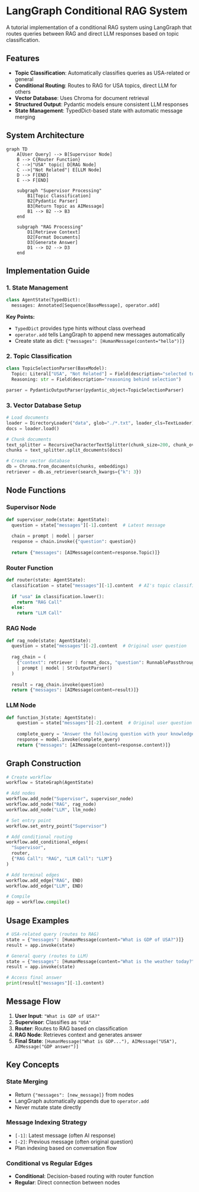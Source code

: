# LangGraph Conditional RAG System

A tutorial implementation of a conditional RAG system using LangGraph that routes queries between RAG and direct LLM responses based on topic classification.

## Features

- **Topic Classification**: Automatically classifies queries as USA-related or general
- **Conditional Routing**: Routes to RAG for USA topics, direct LLM for others  
- **Vector Database**: Uses Chroma for document retrieval
- **Structured Output**: Pydantic models ensure consistent LLM responses
- **State Management**: TypedDict-based state with automatic message merging

## System Architecture

```mermaid
graph TD
    A[User Query] --> B[Supervisor Node]
    B --> C{Router Function}
    C -->|"USA" topic| D[RAG Node]
    C -->|"Not Related"| E[LLM Node]
    D --> F[END]
    E --> F[END]
    
    subgraph "Supervisor Processing"
        B1[Topic Classification]
        B2[Pydantic Parser]
        B3[Return Topic as AIMessage]
        B1 --> B2 --> B3
    end
    
    subgraph "RAG Processing"
        D1[Retrieve Context]
        D2[Format Documents]
        D3[Generate Answer]
        D1 --> D2 --> D3
    end
```

## Implementation Guide

### 1. State Management

```python
class AgentState(TypedDict):
  messages: Annotated[Sequence[BaseMessage], operator.add]
```

**Key Points:**
- `TypedDict` provides type hints without class overhead
- `operator.add` tells LangGraph to append new messages automatically
- Create state as dict: `{"messages": [HumanMessage(content="hello")]}`

### 2. Topic Classification

```python
class TopicSelectionParser(BaseModel):
  Topic: Literal["USA", "Not Related"] = Field(description="selected topic")
  Reasoning: str = Field(description="reasoning behind selection")

parser = PydanticOutputParser(pydantic_object=TopicSelectionParser)
```

### 3. Vector Database Setup

```python
# Load documents
loader = DirectoryLoader("data", glob="./*.txt", loader_cls=TextLoader)
docs = loader.load()

# Chunk documents  
text_splitter = RecursiveCharacterTextSplitter(chunk_size=200, chunk_overlap=50)
chunks = text_splitter.split_documents(docs)

# Create vector database
db = Chroma.from_documents(chunks, embeddings)
retriever = db.as_retriever(search_kwargs={"k": 3})
```

## Node Functions

### Supervisor Node

```python
def supervisor_node(state: AgentState):
  question = state["messages"][-1].content  # Latest message
  
  chain = prompt | model | parser
  response = chain.invoke({"question": question})
  
  return {"messages": [AIMessage(content=response.Topic)]}
```

### Router Function

```python
def router(state: AgentState):
  classification = state["messages"][-1].content  # AI's topic classification
  
  if "usa" in classification.lower():
    return "RAG Call"
  else:
    return "LLM Call"
```

### RAG Node

```python
def rag_node(state: AgentState):
  question = state["messages"][-2].content  # Original user question
  
  rag_chain = (
    {"context": retriever | format_docs, "question": RunnablePassthrough()}
    | prompt | model | StrOutputParser()
  )
  
  result = rag_chain.invoke(question)
  return {"messages": [AIMessage(content=result)]}
```

### LLM Node

```python
def function_3(state: AgentState):
    question = state["messages"][-2].content  # Original user question
    
    complete_query = "Answer the following question with your knowledge: " + question
    response = model.invoke(complete_query)
    return {"messages": [AIMessage(content=response.content)]}
```

## Graph Construction

```python
# Create workflow
workflow = StateGraph(AgentState)

# Add nodes
workflow.add_node("Supervisor", supervisor_node)
workflow.add_node("RAG", rag_node) 
workflow.add_node("LLM", llm_node)

# Set entry point
workflow.set_entry_point("Supervisor")

# Add conditional routing
workflow.add_conditional_edges(
  "Supervisor",
  router,
  {"RAG Call": "RAG", "LLM Call": "LLM"}
)

# Add terminal edges
workflow.add_edge("RAG", END)
workflow.add_edge("LLM", END)

# Compile
app = workflow.compile()
```

## Usage Examples

```python
# USA-related query (routes to RAG)
state = {"messages": [HumanMessage(content="What is GDP of USA?")]}
result = app.invoke(state)

# General query (routes to LLM)  
state = {"messages": [HumanMessage(content="What is the weather today?")]}
result = app.invoke(state)

# Access final answer
print(result["messages"][-1].content)
```

## Message Flow

1. **User Input**: `"What is GDP of USA?"`
2. **Supervisor**: Classifies as `"USA"` 
3. **Router**: Routes to RAG based on classification
4. **RAG Node**: Retrieves context and generates answer
5. **Final State**: `[HumanMessage("What is GDP..."), AIMessage("USA"), AIMessage("GDP answer")]`

## Key Concepts

### State Merging
- Return `{"messages": [new_message]}` from nodes
- LangGraph automatically appends due to `operator.add`
- Never mutate state directly

### Message Indexing Strategy  
- `[-1]`: Latest message (often AI response)
- `[-2]`: Previous message (often original question)
- Plan indexing based on conversation flow

### Conditional vs Regular Edges
- **Conditional**: Decision-based routing with router function
- **Regular**: Direct connection between nodes